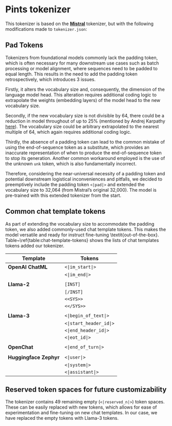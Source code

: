 # Pints tokenizer

This tokenizer is based on the [**Mistral**](https://huggingface.co/mistralai/Mistral-7B-v0.1) tokenizer, but with the following modifications made to `tokenizer.json`:

## Pad Tokens

Tokenizers from foundational models commonly lack the padding token, which is often necessary for many downstream use cases such as batch processing or model alignment, where sequences need to be padded to equal length. This results in the need to add the padding token retrospectively, which introduces 3 issues.

Firstly, it alters the vocabulary size and, consequently, the dimension of the language model head. This alteration requires additional coding logic to extrapolate the weights (embedding layers) of the model head to the new vocabulary size.

Secondly, if the new vocabulary size is not divisible by 64, there could be a reduction in model throughout of up to 25% (mentioned by Andrej Karpathy [here](https://twitter.com/karpathy/status/1621578354024677377?lang=en)). The vocabulary size could be arbitrary extrapolated to the nearest multiple of 64, which again requires additional coding logic.

Thirdly, the absence of a padding token can lead to the common mistake of using the end-of-sequence token as a substitute, which provides an inaccurate representation of when to produce the end-of-sequence token to stop its generation. Another common workaround employed is the use of the unknown `unk` token, which is also fundamentally incorrect.

Therefore, considering the near-universal necessity of a padding token and potential downstream logistical inconveniences and pitfalls, we decided to preemptively include the padding token `<|pad|>` and extended the vocabulary size to 32,064 (from Mistral’s original 32,000). The model is pre-trained with this extended tokenizer from the start.

## Common chat template tokens

As part of extending the vocabulary size to accommodate the padding token, we also added commonly-used chat template tokens. This makes the model versatile and ready for instruct fine-tuning \textit{out-of-the-box}. Table~\ref{table:chat-template-tokens} shows the lists of chat templates tokens added our tokenizer.

| Template               | Tokens     |
| ---------------------- | ---------- |
| **OpenAI ChatML**      | `<\|im_start\|>` |
|                        | `<\|im_end\|>`  |
|                        |            |
| **Llama-2**            | `[INST]`   |
|                        | `[/INST]`  |
|                        | `<<SYS>>`  |
|                        | `<</SYS>>` |
|                        |            |
| **Llama-3**            | `<\|begin_of_text\|>`  |
|                        | `<\|start_header_id\|>`  |
|                        | `<\|end_header_id\|>`  |
|                        | `<\|eot_id\|>`  |
|                        |            |
| **OpenChat**           | `<\|end_of_turn\|>`  |
|                        |            |
| **Huggingface Zephyr** | `<\|user\|>`  |
|                        | `<\|system\|>`  |
|                        | `<\|assistant\|>`  |

## Reserved token spaces for future customizability

The tokenizer contains 49 remaining empty (`<|reserved_n|>`) token spaces. These can be easily replaced with new tokens, which allows for ease of experimentation and fine-tuning on new chat templates. In our case, we have replaced the empty tokens with Llama-3 tokens.
